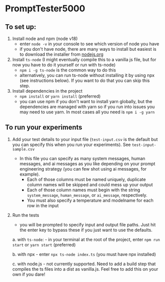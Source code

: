 # PromptTester5000

## To set up:

1. Install node and npm (node v18)
    - enter `node -v` in your console to see which version of node you have
    - if you don't have node, there are many ways to install but easiest is to download the installer from [nodejs.org](https://nodejs.org/)
2. Install `ts-node` (I might eventually compile this to a vanilla js file, but for now you have to do it yourself or run with ts-node)
    - `npm i -g ts-node` is the common way to do this
    - alternatively, you can run ts-node without installing it by using npx (see instructions below). If you want to do that you can skip this step. 
3. Install dependencies in the project
    - `npm install` or `yarn install` (preferred)
    - you can use npm if you don't want to install yarn globally, but the dependencies are managed with yarn so if you run into issues you may need to use yarn. In most cases all you need is `npm i -g yarn`


## To run your experiments

1. Add your test details to your input file (`test-input.csv` is the default but you can specify this when you run your experiments). See `test-input-sample.csv`
    - In this file you can specify as many system messages, human messages, and ai messages as you like depending on your prompt engineering strategy (you can few shot using ai messages, for example). 
        - Each of those columns must be named uniquely, duplicate column names will be skipped and could mess up your output
        - Each of those column names must begin with the string `system_message`, `human_message`, or `ai_message`, respectively. 
        - You must also specify a temperature and modelname for each row in the input

2. Run the tests 
    - you will be prompted to specify input and output file paths. Just hit the enter key to bypass these if you just want to use the defaults. 

    a. with `ts-node`:
        - in your terminal at the root of the project, enter `npm run start` or `yarn start` (preferred)
        
    b. with npx
        - enter `npx ts-node index.ts` (you must have npx installed)

    c. with node.js
        - not currently supported. Need to add a build step that compiles the ts files into a dist as vanilla.js. Feel free to add this on your own if you dare! 
